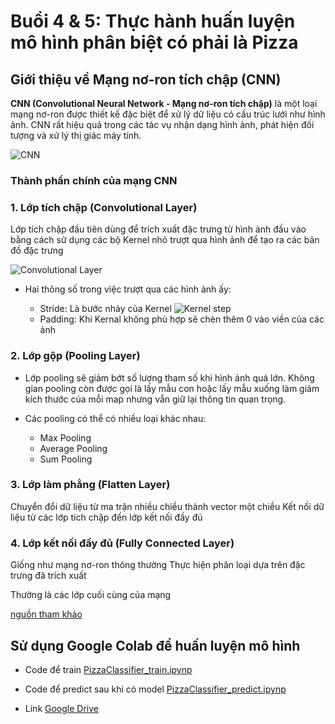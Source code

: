 # Buổi 4 & 5: Thực hành huấn luyện mô hình phân biệt có phải là Pizza

## Giới thiệu về Mạng nơ-ron tích chập (CNN)

**CNN (Convolutional Neural Network - Mạng nơ-ron tích chập)** là một loại mạng nơ-ron được thiết kế đặc biệt để xử lý dữ liệu có cấu trúc lưới như hình ảnh. CNN rất hiệu quả trong các tác vụ nhận dạng hình ảnh, phát hiện đối tượng và xử lý thị giác máy tính.

![CNN](1.png)

### Thành phần chính của mạng CNN

### 1. Lớp tích chập (Convolutional Layer)

Lớp tích chập đầu tiên dùng để trích xuất đặc trưng từ hình ảnh đầu vào bằng cách sử dụng các bộ Kernel nhỏ trượt qua hình ảnh để tạo ra các bản đồ đặc trưng

![Convolutional Layer](2.gif)

- Hai thông số trong việc trượt qua các hình ảnh ấy:

  - Stride: Là bước nhảy của Kernel
    ![Kernel step](3.png)
  - Padding: Khi Kernal không phù hợp sẽ chèn thêm 0 vào viền của các ảnh

### 2. Lớp gộp (Pooling Layer)

- Lớp pooling sẽ giảm bớt số lượng tham số khi hình ảnh quá lớn. Không gian pooling còn được gọi là lấy mẫu con hoặc lấy mẫu xuống làm giảm kích thước của mỗi map nhưng vẫn giữ lại thông tin quan trọng.

- Các pooling có thể có nhiều loại khác nhau:

  - Max Pooling
  - Average Pooling
  - Sum Pooling

### 3. **Lớp làm phẳng (Flatten Layer)**

Chuyển đổi dữ liệu từ ma trận nhiều chiều thành vector một chiều
Kết nối dữ liệu từ các lớp tích chập đến lớp kết nối đầy đủ

### 4. **Lớp kết nối đầy đủ (Fully Connected Layer)**

Giống như mạng nơ-ron thông thường
Thực hiện phân loại dựa trên đặc trưng đã trích xuất

Thường là các lớp cuối cùng của mạng

[nguồn tham khảo](https://viblo.asia/p/deep-learning-tim-hieu-ve-mang-tich-chap-cnn-maGK73bOKj2)

## Sử dụng Google Colab để huấn luyện mô hình

- Code để train [PizzaClassifier_train.ipynp](PizzaClassifier_train.ipynp)

- Code để predict sau khi có model [PizzaClassifier_predict.ipynp](PizzaClassifier_predict.ipynp)

- Link [Google Drive](https://drive.google.com/drive/folders/1_aneixuLeznS8IwarXdUo1-HA_CQvrDs?usp=sharing)
